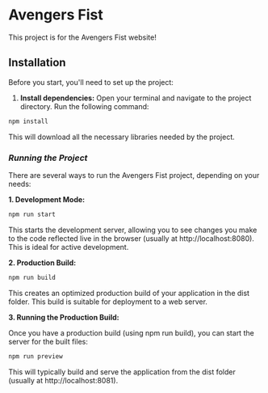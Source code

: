 # Avengers Fist

This project is for the Avengers Fist website!


## Installation

Before you start, you'll need to set up the project:

1. **Install dependencies:** Open your terminal and navigate to the project directory. Run the following command:

```bash
npm install
```

This will download all the necessary libraries needed by the project.

### *Running the Project*

There are several ways to run the Avengers Fist project, depending on your needs:

**1. Development Mode:**

```Bash
npm run start
```
This starts the development server, allowing you to see changes you make to the code reflected live in the browser (usually at http://localhost:8080). This is ideal for active development.

**2. Production Build:**

```Bash
npm run build
```
This creates an optimized production build of your application in the dist folder. This build is suitable for deployment to a web server.

**3. Running the Production Build:**

Once you have a production build (using npm run build), you can start the server for the built files:

```Bash
npm run preview
```
This will typically build and serve the application from the dist folder (usually at http://localhost:8081).
